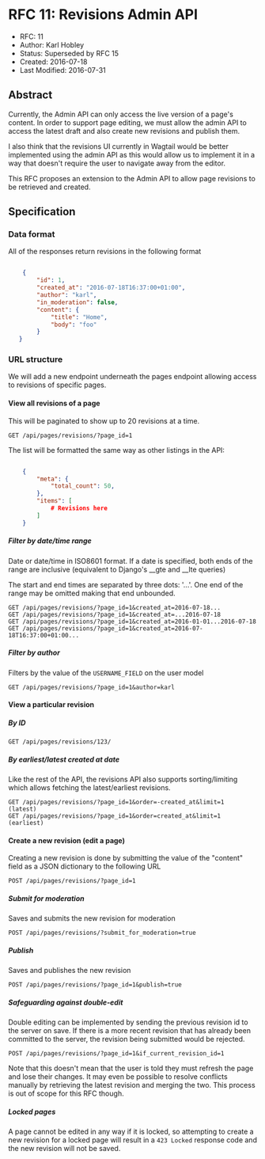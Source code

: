# RFC 11: Revisions Admin API

* RFC: 11
* Author: Karl Hobley
* Status: Superseded by RFC 15
* Created: 2016-07-18
* Last Modified: 2016-07-31

## Abstract

Currently, the Admin API can only access the live version of a page's content.
In order to support page editing, we must allow the admin API to access the
latest draft and also create new revisions and publish them.

I also think that the revisions UI currently in Wagtail would be better
implemented using the admin API as this would allow us to implement it in a
way that doesn't require the user to navigate away from the editor.

This RFC proposes an extension to the Admin API to allow page revisions to be
retrieved and created.

## Specification

### Data format

All of the responses return revisions in the following format

```json

    {
        "id": 1,
        "created_at": "2016-07-18T16:37:00+01:00",
        "author": "karl",
        "in_moderation": false,
        "content": {
            "title": "Home",
            "body": "foo"
        }
   }
```

### URL structure

We will add a new endpoint underneath the pages endpoint allowing access to
revisions of specific pages.

#### View all revisions of a page

This will be paginated to show up to 20 revisions at a time.

    GET /api/pages/revisions/?page_id=1

The list will be formatted the same way as other listings in the API:

```json

    {
        "meta": {
            "total_count": 50,
        },
        "items": [
            # Revisions here
        ]
    }
```

##### Filter by date/time range

Date or date/time in ISO8601 format. If a date is specified, both ends of the
range are inclusive (equivalent to Django's __gte and __lte queries)

The start and end times are separated by three dots: '...'. One end of the
range may be omitted making that end unbounded.

    GET /api/pages/revisions/?page_id=1&created_at=2016-07-18...
    GET /api/pages/revisions/?page_id=1&created_at=...2016-07-18
    GET /api/pages/revisions/?page_id=1&created_at=2016-01-01...2016-07-18
    GET /api/pages/revisions/?page_id=1&created_at=2016-07-18T16:37:00+01:00...

##### Filter by author

Filters by the value of the ``USERNAME_FIELD`` on the user model

    GET /api/pages/revisions/?page_id=1&author=karl

#### View a particular revision

##### By ID

    GET /api/pages/revisions/123/

##### By earliest/latest created at date

Like the rest of the API, the revisions API also supports sorting/limiting
which allows fetching the latest/earliest revisions.

    GET /api/pages/revisions/?page_id=1&order=-created_at&limit=1  (latest)
    GET /api/pages/revisions/?page_id=1&order=created_at&limit=1   (earliest)


#### Create a new revision (edit a page)

Creating a new revision is done by submitting the value of the "content" field
as a JSON dictionary to the following URL

    POST /api/pages/revisions/?page_id=1

##### Submit for moderation

Saves and submits the new revision for moderation

    POST /api/pages/revisions/?submit_for_moderation=true

##### Publish

Saves and publishes the new revision

    POST /api/pages/revisions/?page_id=1&publish=true

##### Safeguarding against double-edit

Double editing can be implemented by sending the previous revision id to the
server on save. If there is a more recent revision that has already been
committed to the server, the revision being submitted would be rejected.

    POST /api/pages/revisions/?page_id=1&if_current_revision_id=1

Note that this doesn't mean that the user is told they must refresh the page
and lose their changes. It may even be possible to resolve conflicts manually
by retrieving the latest revision and merging the two. This process is out of
scope for this RFC though.

##### Locked pages

A page cannot be edited in any way if it is locked, so attempting to create a
new revision for a locked page will result in a ``423 Locked`` response code
and the new revision will not be saved.
